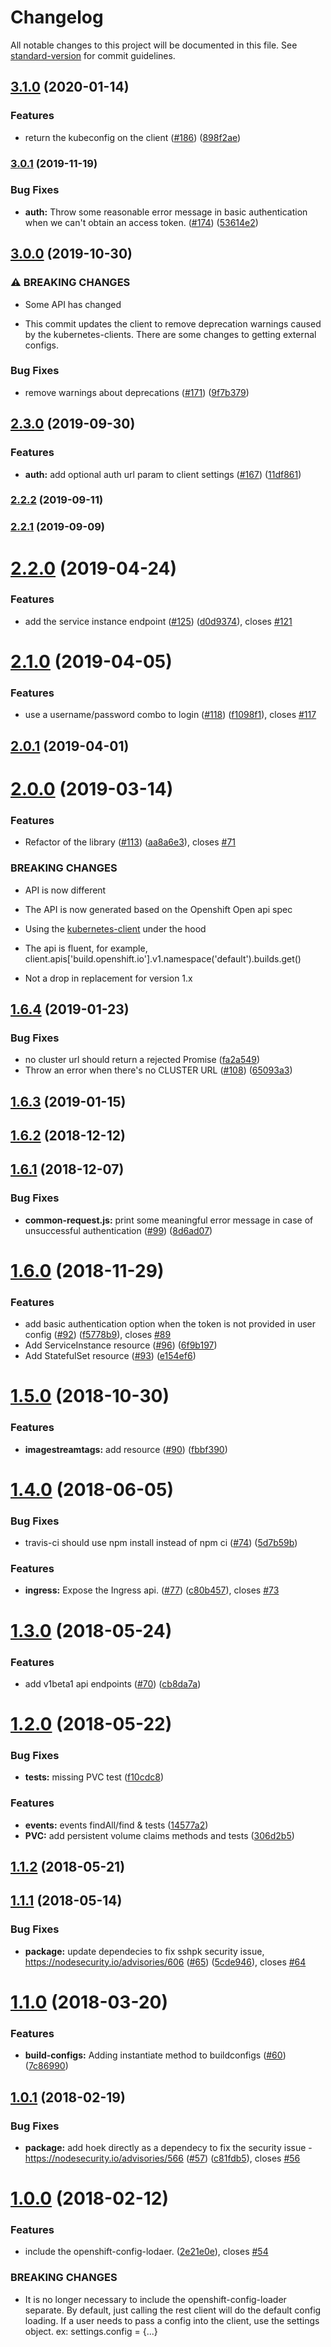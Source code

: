 # Changelog

All notable changes to this project will be documented in this file. See [standard-version](https://github.com/conventional-changelog/standard-version) for commit guidelines.

## [3.1.0](https://github.com/nodeshift/openshift-rest-client/compare/v3.0.1...v3.1.0) (2020-01-14)


### Features

* return the kubeconfig on the client ([#186](https://github.com/nodeshift/openshift-rest-client/issues/186)) ([898f2ae](https://github.com/nodeshift/openshift-rest-client/commit/898f2ae))

### [3.0.1](https://github.com/nodeshift/openshift-rest-client/compare/v3.0.0...v3.0.1) (2019-11-19)


### Bug Fixes

* **auth:** Throw some reasonable error message in basic authentication when we can't obtain an access token. ([#174](https://github.com/nodeshift/openshift-rest-client/issues/174)) ([53614e2](https://github.com/nodeshift/openshift-rest-client/commit/53614e2))

## [3.0.0](https://github.com/nodeshift/openshift-rest-client/compare/v2.3.0...v3.0.0) (2019-10-30)


### ⚠ BREAKING CHANGES

* Some API has changed

* This commit updates the client to remove deprecation warnings caused by the kubernetes-clients.  There are some changes to getting external configs.

### Bug Fixes

* remove warnings about deprecations ([#171](https://github.com/nodeshift/openshift-rest-client/issues/171)) ([9f7b379](https://github.com/nodeshift/openshift-rest-client/commit/9f7b379))

## [2.3.0](https://github.com/nodeshift/openshift-rest-client/compare/v2.2.2...v2.3.0) (2019-09-30)


### Features

* **auth:** add optional auth url param to client settings ([#167](https://github.com/nodeshift/openshift-rest-client/issues/167)) ([11df861](https://github.com/nodeshift/openshift-rest-client/commit/11df861))

### [2.2.2](https://github.com/nodeshift/openshift-rest-client/compare/v2.2.1...v2.2.2) (2019-09-11)

### [2.2.1](https://github.com/nodeshift/openshift-rest-client/compare/v2.2.0...v2.2.1) (2019-09-09)

# [2.2.0](https://github.com/nodeshift/openshift-rest-client/compare/v2.1.0...v2.2.0) (2019-04-24)


### Features

* add the service instance endpoint ([#125](https://github.com/nodeshift/openshift-rest-client/issues/125)) ([d0d9374](https://github.com/nodeshift/openshift-rest-client/commit/d0d9374)), closes [#121](https://github.com/nodeshift/openshift-rest-client/issues/121)



# [2.1.0](https://github.com/nodeshift/openshift-rest-client/compare/v2.0.1...v2.1.0) (2019-04-05)


### Features

* use a username/password combo to login ([#118](https://github.com/nodeshift/openshift-rest-client/issues/118)) ([f1098f1](https://github.com/nodeshift/openshift-rest-client/commit/f1098f1)), closes [#117](https://github.com/nodeshift/openshift-rest-client/issues/117)



## [2.0.1](https://github.com/nodeshift/openshift-rest-client/compare/v2.0.0...v2.0.1) (2019-04-01)



# [2.0.0](https://github.com/nodeshift/openshift-rest-client/compare/v1.6.4...v2.0.0) (2019-03-14)


### Features

* Refactor of the library ([#113](https://github.com/nodeshift/openshift-rest-client/issues/113)) ([aa8a6e3](https://github.com/nodeshift/openshift-rest-client/commit/aa8a6e3)), closes [#71](https://github.com/nodeshift/openshift-rest-client/issues/71)


### BREAKING CHANGES

* API is now different

* The API is now generated based on the Openshift Open api spec

* Using the [kubernetes-client](https://github.com/godaddy/kubernetes-client) under the hood

* The api is fluent, for example, client.apis['build.openshift.io'].v1.namespace('default').builds.get()

* Not a drop in replacement for version 1.x



<a name="1.6.4"></a>
## [1.6.4](https://github.com/nodeshift/openshift-rest-client/compare/v1.6.3...v1.6.4) (2019-01-23)


### Bug Fixes

* no cluster url should return a rejected Promise ([fa2a549](https://github.com/nodeshift/openshift-rest-client/commit/fa2a549))
* Throw an error when there's no CLUSTER URL ([#108](https://github.com/nodeshift/openshift-rest-client/issues/108)) ([65093a3](https://github.com/nodeshift/openshift-rest-client/commit/65093a3))



<a name="1.6.3"></a>
## [1.6.3](https://github.com/nodeshift/openshift-rest-client/compare/v1.6.2...v1.6.3) (2019-01-15)



<a name="1.6.2"></a>
## [1.6.2](https://github.com/nodeshift/openshift-rest-client/compare/v1.6.1...v1.6.2) (2018-12-12)



<a name="1.6.1"></a>
## [1.6.1](https://github.com/nodeshift/openshift-rest-client/compare/v1.6.0...v1.6.1) (2018-12-07)


### Bug Fixes

* **common-request.js:** print some meaningful error message in case of unsuccessful authentication ([#99](https://github.com/nodeshift/openshift-rest-client/issues/99)) ([8d6ad07](https://github.com/nodeshift/openshift-rest-client/commit/8d6ad07))



<a name="1.6.0"></a>
# [1.6.0](https://github.com/nodeshift/openshift-rest-client/compare/v1.5.0...v1.6.0) (2018-11-29)


### Features

* add basic authentication option when the token is not provided in user config  ([#92](https://github.com/nodeshift/openshift-rest-client/issues/92)) ([f5778b9](https://github.com/nodeshift/openshift-rest-client/commit/f5778b9)), closes [#89](https://github.com/nodeshift/openshift-rest-client/issues/89)
* Add ServiceInstance resource ([#96](https://github.com/nodeshift/openshift-rest-client/issues/96)) ([6f9b197](https://github.com/nodeshift/openshift-rest-client/commit/6f9b197))
* Add StatefulSet resource ([#93](https://github.com/nodeshift/openshift-rest-client/issues/93)) ([e154ef6](https://github.com/nodeshift/openshift-rest-client/commit/e154ef6))



<a name="1.5.0"></a>
# [1.5.0](https://github.com/nodeshift/openshift-rest-client/compare/v1.4.0...v1.5.0) (2018-10-30)


### Features

* **imagestreamtags:** add resource ([#90](https://github.com/nodeshift/openshift-rest-client/issues/90)) ([fbbf390](https://github.com/nodeshift/openshift-rest-client/commit/fbbf390))



<a name="1.4.0"></a>
# [1.4.0](https://github.com/nodeshift/openshift-rest-client/compare/v1.3.0...v1.4.0) (2018-06-05)


### Bug Fixes

* travis-ci should use npm install instead of npm ci ([#74](https://github.com/nodeshift/openshift-rest-client/issues/74)) ([5d7b59b](https://github.com/nodeshift/openshift-rest-client/commit/5d7b59b))


### Features

* **ingress:** Expose the Ingress api. ([#77](https://github.com/nodeshift/openshift-rest-client/issues/77)) ([c80b457](https://github.com/nodeshift/openshift-rest-client/commit/c80b457)), closes [#73](https://github.com/nodeshift/openshift-rest-client/issues/73)



<a name="1.3.0"></a>
# [1.3.0](https://github.com/nodeshift/openshift-rest-client/compare/v1.2.0...v1.3.0) (2018-05-24)


### Features

* add v1beta1 api endpoints ([#70](https://github.com/nodeshift/openshift-rest-client/issues/70)) ([cb8da7a](https://github.com/nodeshift/openshift-rest-client/commit/cb8da7a))



<a name="1.2.0"></a>
# [1.2.0](https://github.com/nodeshift/openshift-rest-client/compare/v1.1.2...v1.2.0) (2018-05-22)


### Bug Fixes

* **tests:** missing PVC test ([f10cdc8](https://github.com/nodeshift/openshift-rest-client/commit/f10cdc8))


### Features

* **events:** events findAll/find & tests ([14577a2](https://github.com/nodeshift/openshift-rest-client/commit/14577a2))
* **PVC:** add persistent volume claims methods and tests ([306d2b5](https://github.com/nodeshift/openshift-rest-client/commit/306d2b5))



<a name="1.1.2"></a>
## [1.1.2](https://github.com/nodeshift/openshift-rest-client/compare/v1.1.1...v1.1.2) (2018-05-21)



<a name="1.1.1"></a>
## [1.1.1](https://github.com/nodeshift/openshift-rest-client/compare/v1.1.0...v1.1.1) (2018-05-14)


### Bug Fixes

* **package:** update dependecies to fix sshpk security issue, https://nodesecurity.io/advisories/606 ([#65](https://github.com/nodeshift/openshift-rest-client/issues/65)) ([5cde946](https://github.com/nodeshift/openshift-rest-client/commit/5cde946)), closes [#64](https://github.com/nodeshift/openshift-rest-client/issues/64)



<a name="1.1.0"></a>
# [1.1.0](https://github.com/nodeshift/openshift-rest-client/compare/v1.0.1...v1.1.0) (2018-03-20)


### Features

* **build-configs:** Adding instantiate method to buildconfigs ([#60](https://github.com/nodeshift/openshift-rest-client/issues/60)) ([7c86990](https://github.com/nodeshift/openshift-rest-client/commit/7c86990))



<a name="1.0.1"></a>
## [1.0.1](https://github.com/nodeshift/openshift-rest-client/compare/v1.0.0...v1.0.1) (2018-02-19)


### Bug Fixes

* **package:** add hoek directly as a dependecy to fix the security issue - https://nodesecurity.io/advisories/566 ([#57](https://github.com/nodeshift/openshift-rest-client/issues/57)) ([c81fdb5](https://github.com/nodeshift/openshift-rest-client/commit/c81fdb5)), closes [#56](https://github.com/nodeshift/openshift-rest-client/issues/56)



<a name="1.0.0"></a>
# [1.0.0](https://github.com/nodeshift/openshift-rest-client/compare/v0.11.0...v1.0.0) (2018-02-12)


### Features

* include the openshift-config-lodaer. ([2e21e0e](https://github.com/nodeshift/openshift-rest-client/commit/2e21e0e)), closes [#54](https://github.com/nodeshift/openshift-rest-client/issues/54)


### BREAKING CHANGES

* It is no longer necessary to include the openshift-config-loader separate.  By default, just calling the rest client will do the default config loading.
If a user needs to pass a config into the client, use the settings object.  ex:  settings.config = {...}
